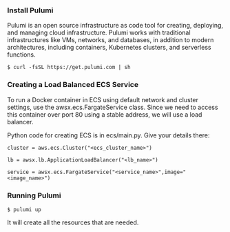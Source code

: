 ### Install Pulumi
Pulumi is an open source infrastructure as code tool for creating, deploying, and managing cloud infrastructure. Pulumi works with traditional infrastructures like VMs, networks, and databases, in addition to modern architectures, including containers, Kubernetes clusters, and serverless functions.
```
$ curl -fsSL https://get.pulumi.com | sh
```

### Creating a Load Balanced ECS Service
To run a Docker container in ECS using default network and cluster settings, use the awsx.ecs.FargateService class. Since we need to access this container over port 80 using a stable address, we will use a load balancer.

Python code for creating ECS is in ecs/main.py. Give your details there:

```
cluster = aws.ecs.Cluster("<ecs_cluster_name>")

lb = awsx.lb.ApplicationLoadBalancer("<lb_name>")

service = awsx.ecs.FargateService("<service_name>",image="<image_name>")
```

### Running Pulumi
```
$ pulumi up
```
It will create all the resources that are needed.
